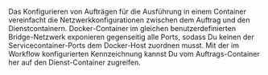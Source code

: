 Das Konfigurieren von Aufträgen für die Ausführung in einem Container vereinfacht die Netzwerkkonfigurationen zwischen dem Auftrag und den Dienstcontainern. Docker-Container im gleichen benutzerdefinierten Bridge-Netzwerk exponieren gegenseitig alle Ports, sodass Du keinen der Servicecontainer-Ports dem Docker-Host zuordnen musst. Mit der im Workflow konfigurierten Kennzeichnung kannst Du vom Auftrags-Container her auf den Dienst-Container zugreifen.

